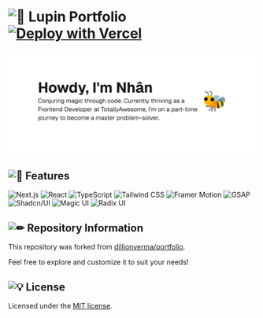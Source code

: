 # <img src="https://fonts.gstatic.com/s/e/notoemoji/latest/1f41d/512.gif" alt="🐝" width="32" height="32"> Lupin Portfolio [![Deploy with Vercel](https://vercel.com/button)](https://vercel.com/new/clone?repository-url=https%3A%2F%2Fgithub.com%2Fdillionverma%2Fportfolio)

![Home Page](./app/opengraph-image.png)

## <img src="https://fonts.gstatic.com/s/e/notoemoji/latest/1f680/512.gif" alt="🚀" width="20" height="20"> Features

![Next.js](https://img.shields.io/badge/Next.js-000000?style=flat&logo=next.js&logoColor=white)
![React](https://img.shields.io/badge/React-61DAFB?style=flat&logo=react&logoColor=black)
![TypeScript](https://img.shields.io/badge/TypeScript-007ACC?style=flat&logo=typescript&logoColor=white)
![Tailwind CSS](https://img.shields.io/badge/Tailwind_CSS-38B2AC?style=flat&logo=tailwind-css&logoColor=white)
![Framer Motion](https://img.shields.io/badge/Framer_Motion-0055FF?style=flat&logo=framer&logoColor=white)
![GSAP](https://img.shields.io/badge/GSAP-88CE02?style=flat&logo=greensock&logoColor=white)
![Shadcn/UI](https://img.shields.io/badge/Shadcn%20UI-252526?style=flat&logo=shadcn&logoColor=white)
![Magic UI](https://img.shields.io/badge/Magic%20UI-FF4B00?style=flat&logo=magic&logoColor=white)
![Radix UI](https://img.shields.io/badge/Radix%20UI-252526?style=flat&logo=radix-ui&logoColor=white)

## <img src="https://fonts.gstatic.com/s/e/notoemoji/latest/270f_fe0f/512.gif" alt="✏" width="20" height="20"> Repository Information

This repository was forked from [dillionverma/portfolio](https://github.com/dillionverma/portfolio).

Feel free to explore and customize it to suit your needs!

## <img src="https://fonts.gstatic.com/s/e/notoemoji/latest/1f4a1/512.gif" alt="💡" width="20" height="20"> License

Licensed under the [MIT license](https://github.com/dillionverma/portfolio/blob/main/LICENSE.md).

